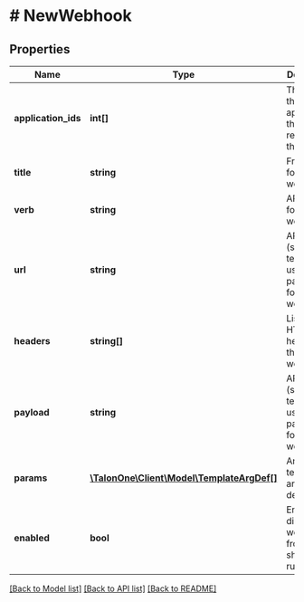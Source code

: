 # # NewWebhook

## Properties

Name | Type | Description | Notes
------------ | ------------- | ------------- | -------------
**application_ids** | **int[]** | The IDs of the applications that are related to this entity. | 
**title** | **string** | Friendly title for this webhook | 
**verb** | **string** | API method for this webhook | 
**url** | **string** | API url (supports templating using parameters) for this webhook | 
**headers** | **string[]** | List of API HTTP headers for this webhook | 
**payload** | **string** | API payload (supports templating using parameters) for this webhook | [optional] 
**params** | [**\TalonOne\Client\Model\TemplateArgDef[]**](TemplateArgDef.md) | Array of template argument definitions | 
**enabled** | **bool** | Enables or disables webhook from showing in rule builder | 

[[Back to Model list]](../../README.md#documentation-for-models) [[Back to API list]](../../README.md#documentation-for-api-endpoints) [[Back to README]](../../README.md)


